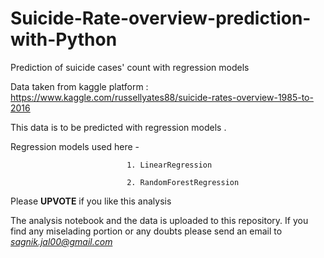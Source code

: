 # Suicide-Rate-overview-prediction-with-Python
Prediction of suicide cases' count with regression models



Data taken from kaggle platform : https://www.kaggle.com/russellyates88/suicide-rates-overview-1985-to-2016

This data is to be predicted with regression models .

Regression models used here - 

                              1. LinearRegression

                              2. RandomForestRegression
                              
   Please **UPVOTE** if you like this analysis
   
   
   The analysis notebook and the data is uploaded to this repository. 
   If you find any miselading portion or any doubts please send an email to *sagnik.jal00@gmail.com*
